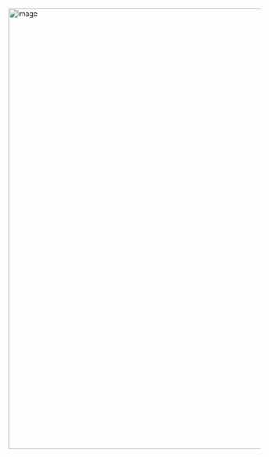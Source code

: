 <img width="1867" height="881" alt="image" src="https://github.com/user-attachments/assets/3d851a2d-599e-4783-bdc1-7f69731da5de" />
